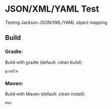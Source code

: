 #  JSON/XML/YAML Test
Testing Jackson JSON/XML/YAML object mapping

## Build

### Gradle:
Build with gradle (default: _clean build_): 

    gradle

### Maven:
Build with Maven (default: _clean install_): 

    mvn
    
    